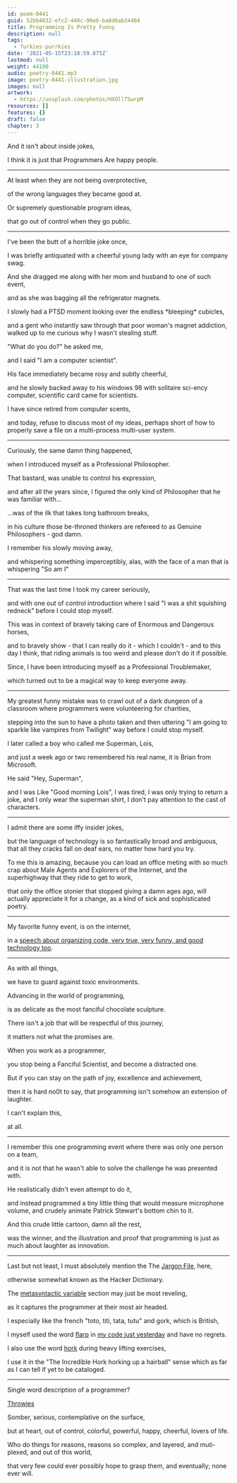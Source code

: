 ```yaml
---
id: poem-0441
guid: 52bb4032-efc2-448c-96e6-ba8d6ab24404
title: Programming Is Pretty Funny
description: null
tags:
  - furkies-purrkies
date: '2021-05-15T23:18:59.875Z'
lastmod: null
weight: 44100
audio: poetry-0441.mp3
image: poetry-0441-illustration.jpg
images: null
artwork:
  - https://unsplash.com/photos/HXOllTSwrpM
resources: []
features: {}
draft: false
chapter: 3
---
```


And it isn't about inside jokes,

I think it is just that Programmers Are happy people.

---

At least when they are not being overprotective,

of the wrong languages they became good at.

Or supremely questionable program ideas,

that go out of control when they go public.

---

I've been the butt of a horrible joke once,

I was briefly antiquated with a cheerful young lady with an eye for company swag.

And she dragged me along with her mom and husband to one of such event,

and as she was bagging all the refrigerator magnets.

I slowly had a PTSD moment looking over the endless \*bleeping\* cubicles,

and a gent who instantly saw through that poor woman's magnet addiction, walked up to me curious why I wasn't stealing stuff.

"What do you do?" he asked me,

and I said "I am a computer scientist".

His face immediately became rosy and subtly cheerful,

and he slowly backed away to his windows 98 with solitaire sci-ency computer, scientific card came for scientists.

I have since retired from computer scents,

and today, refuse to discuss most of my ideas, perhaps short of how to properly save a file on a multi-process multi-user system.

---

Curiously, the same damn thing happened,

when I introduced myself as a Professional Philosopher.

That bastard, was unable to control his expression,

and after all the years since, I figured the only kind of Philosopher that he was familiar with...

...was of the ilk that takes long bathroom breaks,

in his culture those be-throned thinkers are refereed to as Genuine Philosophers - god damn.

I remember his slowly moving away,

and whispering something imperceptibly, alas, with the face of a man that is whispering "So am I"

---

That was the last time I took my career seriously,

and with one out of control introduction where I said "I was a shit squishing redneck" before I could stop myself.

This was in context of bravely taking care of Enormous and Dangerous horses,

and to bravely show - that I can really do it - which I couldn't - and to this day I think, that riding animals is too weird and please don't do it if possible.

Since, I have been introducing myself as a Professional Troublemaker,

which turned out to be a magical way to keep everyone away.

---

My greatest funny mistake was to crawl out of a dark dungeon of a classroom where programmers were volunteering for charities,

stepping into the sun to have a photo taken and then uttering "I am going to sparkle like vampires from Twilight" way before I could stop myself.

I later called a boy who called me Superman, Lois,

and just a week ago or two remembered his real name, it is Brian from Microsoft.

He said "Hey, Superman",

and I was Like "Good morning Lois", I was tired, I was only trying to return a joke, and I only wear the superman shirt, I don't pay attention to the cast of characters.

---

I admit there are some iffy insider jokes,

but the language of technology is so fantastically broad and ambiguous, that all they cracks fall on deaf ears, no matter how hard you try.

To me this is amazing, because you can load an office meting with so much crap about Male Agents and Explorers of the Internet, and the superhighway that they ride to get to work,

that only the office stonier that stopped giving a damn ages ago, will actually appreciate it for a change, as a kind of sick and sophisticated poetry.

---

My favorite funny event, is on the internet,

in a [speech about organizing code, very true, very funny, and good technology too](https://www.youtube.com/watch?v=0o2whtCJw8I\&t=215s).

---

As with all things,

we have to guard against toxic environments.

Advancing in the world of programming,

is as delicate as the most fanciful chocolate sculpture.

There isn't a job that will be respectful of this journey,

it matters not what the promises are.

When you work as a programmer,

you stop being a Fanciful Scientist, and become a distracted one.

But if you can stay on the path of joy, excellence and achievement,

then it is hard no0t to say, that programming isn't somehow an extension of laughter.

I can't explain this,

at all.

---

I remember this one programming event where there was only one person on a team,

and it is not that he wasn't able to solve the challenge he was presented with.

He realistically didn't even attempt to do it,

and instead programmed a tiny little thing that would measure microphone volume, and crudely animate Patrick Stewart's bottom chin to it.

And this crude little cartoon, damn all the rest,

was the winner, and the illustration and proof that programming is just as much about laughter as innovation.

---

Last but not least, I must absolutely mention the The [Jargon File](http://www.catb.org/jargon/index.html), here,

otherwise somewhat known as the Hacker Dictionary.

The [metasyntactic variable](http://www.catb.org/jargon/html/M/metasyntactic-variable.html) section may just be most reveling,

as it captures the programmer at their most air headed.

I especially like the french "toto, titi, tata, tutu" and gork, which is British,

I myself used the word [flarp](http://www.catb.org/jargon/html/F/flarp.html) in [my code just yesterday](https://github.com/search?q=user%3Acatpea+flarp\&type=code) and have no regrets.

I also use the word [hork](http://www.catb.org/jargon/html/H/horked.html) during heavy lifting exercises,

I use it in the "The Incredible Hork horking up a hairball" sense which as far as I can tell if yet to be cataloged.

---

Single word description of a programmer?

[Throwies](https://www.youtube.com/watch?v=TrnLF04qmsM)

Somber, serious, contemplative on the surface,

but at heart, out of control, colorful, powerful, happy, cheerful, lovers of life.

Who do things for reasons, reasons so complex, and layered, and muti-plexed, and out of this world,

that very few could ever possibly hope to grasp them, and eventually; none ever will.
